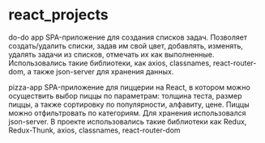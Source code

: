 # react_projects

do-do app
SPA-приложение для создания списков задач. Позволяет создать/удалить списки, задав им свой цвет, добавлять, изменять, удалять задачи из списков, отмечать их как выполненные. Использовались такие библиотеки, как axios, classnames, react-router-dom, а также json-server для хранения данных.

pizza-app
SPA-приложение для пиццерии на React, в котором можно осуществить выбор пиццы по параметрам: толщина теста, размер пиццы, а также сортировку по популярности, алфавиту, цене. Пиццы можно отфильтровать по категориям. Для хранения использовался json-server. В проекте использовались такие библиотеки как Redux, Redux-Thunk, axios, classnames, react-router-dom
